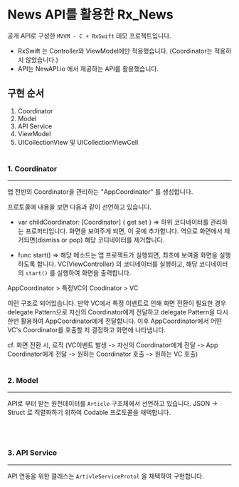 #  News API를 활용한 Rx_News 

공개 API로 구성한  `MVVM - C + RxSwift` 데모  프로젝트입니다.

- RxSwift 는 Controller와 ViewModel에만 적용했습니다.
(Coordinator는 적용하지 않았습니다.)
- API는 NewAPI.io 에서 제공하는 API를 활용했습니다.


## 구현 순서

1. Coordinator 
2. Model 
3. API Service
4. ViewModel
5. UICollectionView 및 UICollectionViewCell
<br/><br/>


### 1. Coordinator
---

앱 전반의 Coordinator을 관리하는 "AppCoordinator" 를 생성합니다.

프로토콜에 내용을 보면 다음과 같이 선언하고 있습니다.
- var childCoordinator: [Coordinator] { get set }
=> 하위 코디네이터를 관리하는 프로퍼티입니다. 화면을 보여주게 되면, 이 곳에 추가합니다. 역으로 화면에서 제거되면(dismiss or pop) 해당 코디네이터를 제거합니다.  

- func start()
=> 해당 메소드는 앱 프로젝트가 실행되면, 최초에 보여줄 화면을 실행하도록 합니다. VC(ViewController) 의 코디네이터를 실행하고, 해당 코디네이터의 `start()` 를 실행하여 화면을 출력합니다.

AppCoordinator > 특정VC의 Coodinator > VC

이런 구조로 되어있습니다. 만약 VC에서 특정 이벤트로 인해 화면 전환이 필요한 경우 delegate Pattern으로 자신의 Coordinator에게 전달하고 delegate Pattern을 다시 한번 활용하여 AppCoordinator에게 전달합니다. 이후 AppCoordinator에서 어떤 VC's Coordinator를 호출할 지 결정하고 화면에 나타냅니다.

cf. 화면 전환 시, 로직
(VC이벤트 발생 -> 자신의 Coordinator에게 전달 -> App Coordinator에게 전달 -> 원하는 Coordinator 호출 -> 원하는 VC 호출) 
<br/><br/>


### 2. Model
---

API로 부터 받는 원천데이터를 `Article` 구조체에서 선언하고 있습니다.
JSON -> Struct 로 직렬화하기 위하여 Codable 프로토콜을 채택합니다.

<br/><br/>


### 3. API Service
---

API 연동을 위한 클래스는 `ArtivleServiceProtol` 을 채택하여 구현합니다.






